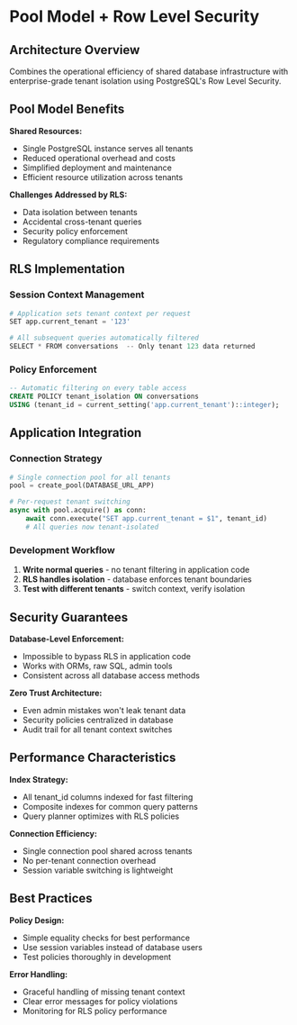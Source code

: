 # Pool Model + Row Level Security

## Architecture Overview

Combines the operational efficiency of shared database infrastructure with enterprise-grade tenant isolation using PostgreSQL's Row Level Security.

## Pool Model Benefits

**Shared Resources:**
- Single PostgreSQL instance serves all tenants
- Reduced operational overhead and costs
- Simplified deployment and maintenance
- Efficient resource utilization across tenants

**Challenges Addressed by RLS:**
- Data isolation between tenants
- Accidental cross-tenant queries
- Security policy enforcement
- Regulatory compliance requirements

## RLS Implementation

### Session Context Management
```python
# Application sets tenant context per request
SET app.current_tenant = '123'

# All subsequent queries automatically filtered
SELECT * FROM conversations  -- Only tenant 123 data returned
```

### Policy Enforcement
```sql
-- Automatic filtering on every table access
CREATE POLICY tenant_isolation ON conversations
USING (tenant_id = current_setting('app.current_tenant')::integer);
```

## Application Integration

### Connection Strategy
```python
# Single connection pool for all tenants
pool = create_pool(DATABASE_URL_APP)

# Per-request tenant switching
async with pool.acquire() as conn:
    await conn.execute("SET app.current_tenant = $1", tenant_id)
    # All queries now tenant-isolated
```

### Development Workflow
1. **Write normal queries** - no tenant filtering in application code
2. **RLS handles isolation** - database enforces tenant boundaries
3. **Test with different tenants** - switch context, verify isolation

## Security Guarantees

**Database-Level Enforcement:**
- Impossible to bypass RLS in application code
- Works with ORMs, raw SQL, admin tools
- Consistent across all database access methods

**Zero Trust Architecture:**
- Even admin mistakes won't leak tenant data
- Security policies centralized in database
- Audit trail for all tenant context switches

## Performance Characteristics

**Index Strategy:**
- All tenant_id columns indexed for fast filtering
- Composite indexes for common query patterns
- Query planner optimizes with RLS policies

**Connection Efficiency:**
- Single connection pool shared across tenants
- No per-tenant connection overhead
- Session variable switching is lightweight

## Best Practices

**Policy Design:**
- Simple equality checks for best performance
- Use session variables instead of database users
- Test policies thoroughly in development

**Error Handling:**
- Graceful handling of missing tenant context
- Clear error messages for policy violations
- Monitoring for RLS policy performance